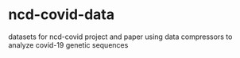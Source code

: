# ncd-covid-data
datasets for ncd-covid project and paper using data compressors to analyze covid-19 genetic sequences
